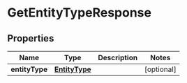 

# GetEntityTypeResponse


## Properties

| Name | Type | Description | Notes |
|------------ | ------------- | ------------- | -------------|
|**entityType** | [**EntityType**](EntityType.md) |  |  [optional] |



